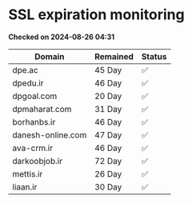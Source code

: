 # SSL expiration monitoring

**Checked on 2024-08-26 04:31**

| Domain | Remained | Status       |
|--------|----------|--------------|
| dpe.ac     | 45 Day   | ✅ |
| dpedu.ir     | 46 Day   | ✅ |
| dpgoal.com     | 20 Day   | ✅ |
| dpmaharat.com     | 31 Day   | ✅ |
| borhanbs.ir     | 46 Day   | ✅ |
| danesh-online.com     | 47 Day   | ✅ |
| ava-crm.ir     | 46 Day   | ✅ |
| darkoobjob.ir     | 72 Day   | ✅ |
| mettis.ir     | 26 Day   | ✅ |
| liaan.ir     | 30 Day   | ✅ |
